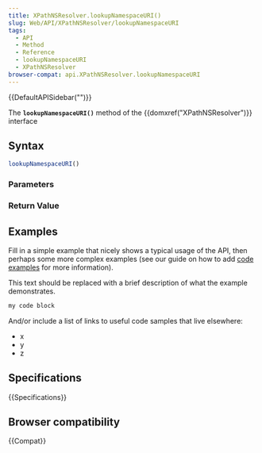```yaml
---
title: XPathNSResolver.lookupNamespaceURI()
slug: Web/API/XPathNSResolver/lookupNamespaceURI
tags:
  - API
  - Method
  - Reference
  - lookupNamespaceURI
  - XPathNSResolver
browser-compat: api.XPathNSResolver.lookupNamespaceURI
---
```

{{DefaultAPISidebar("")}}

The **`lookupNamespaceURI()`** method of the {{domxref("XPathNSResolver")}} interface 

## Syntax

```js
lookupNamespaceURI()
```

### Parameters



### Return Value



## Examples

Fill in a simple example that nicely shows a typical usage of the API, then perhaps some more complex examples (see our guide on how to add [code examples](/en-US/docs/MDN/Contribute/Structures/Code_examples) for more information).

This text should be replaced with a brief description of what the example demonstrates.

```js
my code block
```

And/or include a list of links to useful code samples that live elsewhere:

*   x
*   y
*   z

## Specifications

{{Specifications}}

## Browser compatibility

{{Compat}}

